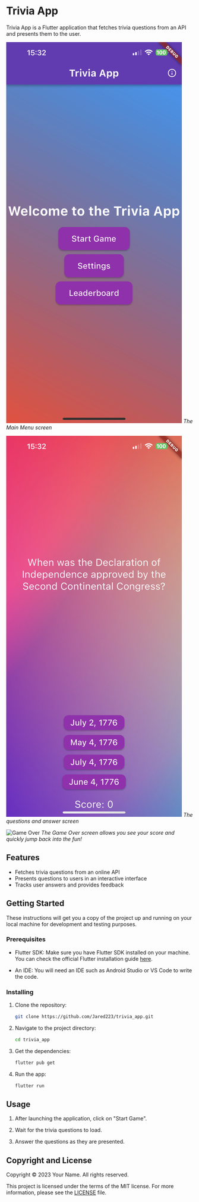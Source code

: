 # Trivia App

Trivia App is a Flutter application that fetches trivia questions from an API and presents them to the user.

![Main Menu](/assets/MainMenu.jpg)
*The Main Menu screen*

![Question Screen](/assets/QuestionScreen.jpeg)
*The questions and answer screen*

![Game Over](/assets/GameOver.jpegg)
*The Game Over screen allows you see your score and quickly jump back into the fun!*

## Features

- Fetches trivia questions from an online API
- Presents questions to users in an interactive interface
- Tracks user answers and provides feedback

## Getting Started

These instructions will get you a copy of the project up and running on your local machine for development and testing purposes.

### Prerequisites

- Flutter SDK: Make sure you have Flutter SDK installed on your machine. You can check the official Flutter installation guide [here](https://flutter.dev/docs/get-started/install).

- An IDE: You will need an IDE such as Android Studio or VS Code to write the code.

### Installing

1. Clone the repository:

    ```bash
    git clone https://github.com/Jared223/trivia_app.git
    ```

2. Navigate to the project directory:

    ```bash
    cd trivia_app
    ```

3. Get the dependencies:

    ```bash
    flutter pub get
    ```

4. Run the app:

    ```bash
    flutter run
    ```

## Usage

1. After launching the application, click on "Start Game".

2. Wait for the trivia questions to load. 

3. Answer the questions as they are presented.

## Copyright and License

Copyright © 2023 Your Name. All rights reserved.

This project is licensed under the terms of the MIT license. For more information, please see the [LICENSE](LICENSE) file.

